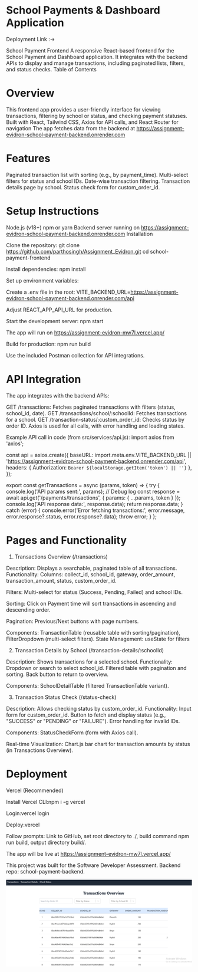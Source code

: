 # School Payments & Dashboard Application

Deployment Link :-> 

School Payment Frontend
A responsive React-based frontend for the School Payment and Dashboard application. It integrates with the backend APIs to display and manage transactions, including paginated lists, filters, and status checks.
Table of Contents


# Overview
This frontend app provides a user-friendly interface for viewing transactions, filtering by school or status, and checking payment statuses. Built with React, Tailwind CSS, Axios for API calls, and React Router for navigation
The app fetches data from the backend at https://assignment-evidron-school-payment-backend.onrender.com

# Features

Paginated transaction list with sorting (e.g., by payment_time).
Multi-select filters for status and school IDs.
Date-wise transaction filtering.
Transaction details page by school.
Status check form for custom_order_id.

# Setup Instructions

Node.js (v18+)
npm or yarn
Backend server running on https://assignment-evidron-school-payment-backend.onrender.com
Installation

Clone the repository:
git clone https://github.com/parthosingh/Assignment_Evidron.git
cd school-payment-frontend


Install dependencies:
npm install


Set up environment variables:

Create a .env file in the root: VITE_BACKEND_URL=https://assignment-evidron-school-payment-backend.onrender.com/api


Adjust REACT_APP_API_URL for production.


Start the development server:
npm start


The app will run on https://assignment-evidron-mw7l.vercel.app/


Build for production:
npm run build


Use the included Postman collection for  API integrations.

# API Integration
The app integrates with the backend APIs:

GET /transactions: Fetches paginated transactions with filters (status, school_id, date).
GET /transactions/school/:schoolId: Fetches transactions for a school.
GET /transaction-status/:custom_order_id: Checks status by order ID.
Axios is used for all calls, with error handling and loading states.

Example API call in code (from src/services/api.js):
import axios from 'axios';

const api = axios.create({
  baseURL: import.meta.env.VITE_BACKEND_URL || 'https://assignment-evidron-school-payment-backend.onrender.com/api',
  headers: { Authorization: `Bearer ${localStorage.getItem('token') || ''}` },
});

export const getTransactions = async (params, token) => {
    try {
    console.log('API params sent:', params); // Debug log
    const response = await api.get('/payments/transactions', { params: { ...params, token } });
    console.log('API response data:', response.data);
    return response.data;
  } catch (error) {
    console.error('Error fetching transactions:', error.message, error.response?.status, error.response?.data);
    throw error;
  }
};

# Pages and Functionality
1. Transactions Overview (/transactions)

Description: Displays a searchable, paginated table of all transactions.
Functionality:
Columns: collect_id, school_id, gateway, order_amount, transaction_amount, status, custom_order_id.

Filters: Multi-select for status (Success, Pending, Failed) and school IDs.

Sorting: Click on Payment time will sort transactions in ascending and descending order.

Pagination: Previous/Next buttons with page numbers.


Components: TransactionTable (reusable table with sorting/pagination), FilterDropdown (multi-select filters).
State Management: useState for filters

2. Transaction Details by School (/transaction-details/:schoolId)

Description: Shows transactions for a selected school.
Functionality:
Dropdown or search to select school_id.
Filtered table with pagination and sorting.
Back button to return to overview.


Components: SchoolDetailTable (filtered TransactionTable variant).

3. Transaction Status Check (/status-check)

Description: Allows checking status by custom_order_id.
Functionality:
Input form for custom_order_id.
Button to fetch and display status (e.g., "SUCCESS" or "PENDING" or "FAILURE").
Error handling for invalid IDs.


Components: StatusCheckForm (form with Axios call).


Real-time Visualization: Chart.js bar chart for transaction amounts by status (in Transactions Overview).

# Deployment
Vercel (Recommended)

Install Vercel CLI:npm i -g vercel


Login:vercel login


Deploy:vercel


Follow prompts: Link to GitHub, set root directory to ./, build command npm run build, output directory build/.


The app will be live at https://assignment-evidron-mw7l.vercel.app/


This project was built for the Software Developer Assessment. Backend repo: school-payment-backend.


![image alt](https://github.com/parthosingh/Assignment_Evidron/blob/8fb0f7f69201292061d29ee2b57a61750135867b/Screenshot%202025-09-20%20164552.png)
